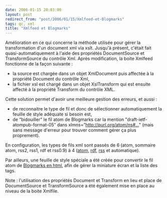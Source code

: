 ```yaml
---
date: 2006-01-15 20:03:00
layout: post
redirect_from: "post/2006/01/15/Xmlfeed-et-Blogmarks"
tags: qc, xml
title: "Xmlfeed et Blogmarks"
---
```


Amélioration en ce qui concerne la méthode utilisée pour gérer la
transformation d'un document xml via xslt. Jusqu'à présent, c'était fait
quasi-automatiquement à l'aide des propriétés DocumentSource et TransformSource
du contrôle Xml. Après modification, la boite Xmlfeed fonctionne de la façon
suivante :

* la source est chargée dans un objet XmlDocument puis affectée à la
propriété Document du contrôle Xml,
* la fichier xsl est chargé dans un objet XslTransform qui est ensuite
affecté à la propriété Transform du contrôle XML.

Cette solution permet d'avoir une meilleure gestion des erreurs, et aussi
:

* de reconnaitre le type de fil et donc de sélectionner automatiquement la
feuille de style adéquate si besoin est,
* de “bidouiller” le fil atom de Blogmarks car la mention
"draft-ietf-atompub-format-05″ dans xlmns=”http://purl.org/atom/ns#…" (mais
sans message d'erreur pour trouver comment gérer ça plus proprement).

En configuration, les types de fils xml sont passés de 6 (atom, sommaire
atom, rss2, rss1, rdf et rss0.9) à 4 ([atom](http://blog2/pagesd.info/),
[rdf](http://blog2/pagesd.info/),
[rss](http://blog2/pagesd.info/) et
automatique).

Par ailleurs, une feuille de style spéciale a été créée pour convertir le
fil atom de [Blogmarks
en html](http://blog2/pagesd.info/), afin de gérer la miniature écran et la liste des tags.

Note : l'utilisation des propriétés Document et Transform
en lieu et place de DocumentSource et TransformSource a été également mise en
place au niveau de la boite Xmlfile.
